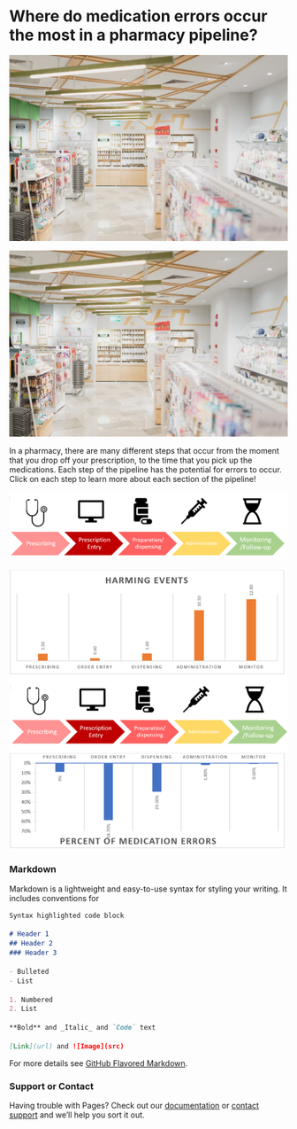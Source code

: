 # Where do medication errors occur the most in a pharmacy pipeline?


<img src="https://github.com/kylerkanegawa/kylerkanegawa.github.io/blob/master/nathaniel-yeo-747NDboAWNY-unsplash.jpg" width="600px">

![image](https://github.com/kylerkanegawa/kylerkanegawa.github.io/blob/master/nathaniel-yeo-747NDboAWNY-unsplash.jpg)

In a pharmacy, there are many different steps that occur from the moment that you drop off your prescription, to the time that you pick up the medications. Each step of the pipeline has the potential for errors to occur. Click on each step to learn more about each section of the pipeline!

![image](https://github.com/kylerkanegawa/kylerkanegawa.github.io/blob/master/Pharmacypipleine.png?raw=true)

![image](https://github.com/kylerkanegawa/kylerkanegawa.github.io/blob/master/Pipelinewithgraphs.png?raw=true)
### Markdown

Markdown is a lightweight and easy-to-use syntax for styling your writing. It includes conventions for

```markdown
Syntax highlighted code block

# Header 1
## Header 2
### Header 3

- Bulleted
- List

1. Numbered
2. List

**Bold** and _Italic_ and `Code` text

[Link](url) and ![Image](src)
```

For more details see [GitHub Flavored Markdown](https://guides.github.com/features/mastering-markdown/).

### Support or Contact

Having trouble with Pages? Check out our [documentation](https://help.github.com/categories/github-pages-basics/) or [contact support](https://github.com/contact) and we’ll help you sort it out.
